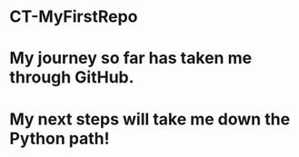 # CT-MyFirstRepo
# My journey so far has taken me through GitHub.
# My next steps will take me down the Python path!
